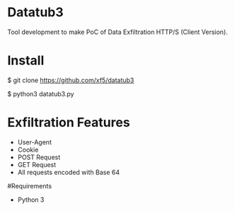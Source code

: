 # Datatub3

Tool development to make PoC of Data Exfiltration HTTP/S (Client Version).

# Install

 $ git clone https://github.com/xf5/datatub3

 $ python3 datatub3.py

# Exfiltration Features
- User-Agent
- Cookie
- POST Request
- GET Request
- All requests encoded with Base 64

#Requirements
- Python 3
